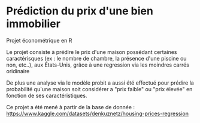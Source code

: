 # Prédiction du prix d'une bien immobilier
Projet économétrique en R

Le projet consiste à prédire le prix d'une maison possédant certaines caractérisques (ex : le nombre de chambre, la présence d'une piscine ou non, etc..), aux États-Unis, grâce à une regression via les moindres carrés oridinaire 

De plus une analyse via le modèle probit a aussi été effectué pour prédire la probabilité qu'une maison soit considérer a  "prix faible" ou "prix élevée" en fonction de ses caractéristiques. 

Ce projet a été mené à partir de la base de donnée : https://www.kaggle.com/datasets/denkuznetz/housing-prices-regression

